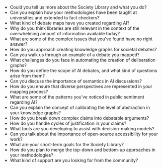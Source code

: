 - Could you tell us more about the Society Library and what you do?
- Can you explain how your methodologies have been taught at universities and extended to fact checkers?
- What kind of debate maps have you created regarding AI?
- Why do you think libraries are still relevant in the context of the overwhelming amount of information available today?
- What are some of the complex issues that you've found have no right answer?
- How do you approach creating knowledge graphs for societal debates?
- Can you walk us through an example of a debate you mapped?
- What challenges do you face in automating the creation of deliberation graphs?
- How do you define the scope of AI debates, and what kind of questions arise from them?
- Can you discuss the importance of semantics in AI discussions?
- How do you ensure that diverse perspectives are represented in your mapping process?
- What are some of the patterns you've noticed in public sentiment regarding AI?
- Can you explain the concept of calibrating the level of abstraction in your knowledge graphs?
- How do you break down complex claims into debatable arguments?
- How do you handle cycles of justification in your claims?
- What tools are you developing to assist with decision-making models?
- Can you talk about the importance of open-source accessibility for your work?
- What are your short-term goals for the Society Library?
- How do you plan to merge the top-down and bottom-up approaches in your methodologies?
- What kind of support are you looking for from the community?
